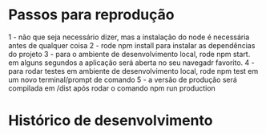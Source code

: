 # Passos para reprodução

1 - não que seja necessário dizer, mas a instalação do node é necessária antes de qualquer coisa
2 - rode npm install para instalar as dependências do projeto
3 - para o ambiente de desenvolvimento local, rode npm start. em alguns segundos a aplicação será aberta no seu navegadr favorito.
4 - para rodar testes em ambiente de desenvolvimento local, rode npm test em um novo terminal/prompt de comando
5 - a versão de produção será compilada em /dist após rodar o comando npm run production

# Histórico de desenvolvimento

